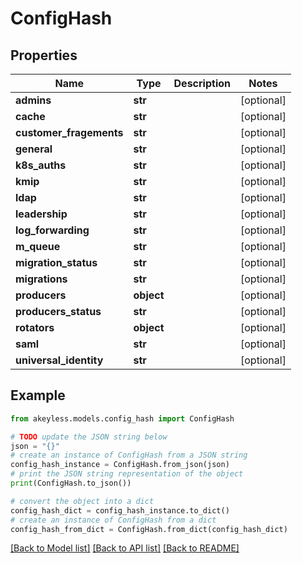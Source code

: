 # ConfigHash


## Properties

Name | Type | Description | Notes
------------ | ------------- | ------------- | -------------
**admins** | **str** |  | [optional] 
**cache** | **str** |  | [optional] 
**customer_fragements** | **str** |  | [optional] 
**general** | **str** |  | [optional] 
**k8s_auths** | **str** |  | [optional] 
**kmip** | **str** |  | [optional] 
**ldap** | **str** |  | [optional] 
**leadership** | **str** |  | [optional] 
**log_forwarding** | **str** |  | [optional] 
**m_queue** | **str** |  | [optional] 
**migration_status** | **str** |  | [optional] 
**migrations** | **str** |  | [optional] 
**producers** | **object** |  | [optional] 
**producers_status** | **str** |  | [optional] 
**rotators** | **object** |  | [optional] 
**saml** | **str** |  | [optional] 
**universal_identity** | **str** |  | [optional] 

## Example

```python
from akeyless.models.config_hash import ConfigHash

# TODO update the JSON string below
json = "{}"
# create an instance of ConfigHash from a JSON string
config_hash_instance = ConfigHash.from_json(json)
# print the JSON string representation of the object
print(ConfigHash.to_json())

# convert the object into a dict
config_hash_dict = config_hash_instance.to_dict()
# create an instance of ConfigHash from a dict
config_hash_from_dict = ConfigHash.from_dict(config_hash_dict)
```
[[Back to Model list]](../README.md#documentation-for-models) [[Back to API list]](../README.md#documentation-for-api-endpoints) [[Back to README]](../README.md)


